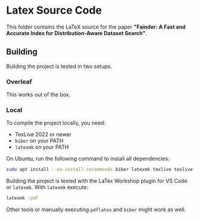 # Latex Source Code

This folder contains the LaTeX source for the paper **"Fainder: A Fast and Accurate Index for Distribution-Aware Dataset Search"**.

## Building

Building the project is tested in two setups.

### Overleaf

This works out of the box.

### Local

To compile the project locally, you need:

- TexLive 2022 or newer
- `biber` on your PATH
- `latexmk` on your PATH

On Ubuntu, run the following command to install all dependencies:

```bash
sudo apt install --no-install-recommends biber latexmk texlive texlive-bibtex-extra texlive-fonts-extra texlive-latex-extra texlive-plain-generic texlive-publishers texlive-science
```

Building the project is tested with the LaTex Workshop plugin for VS Code or `latexmk`.
With `latexmk` execute:

```bash
latexmk -pdf
```

Other tools or manually executing `pdflatex` and `biber` might work as well.
